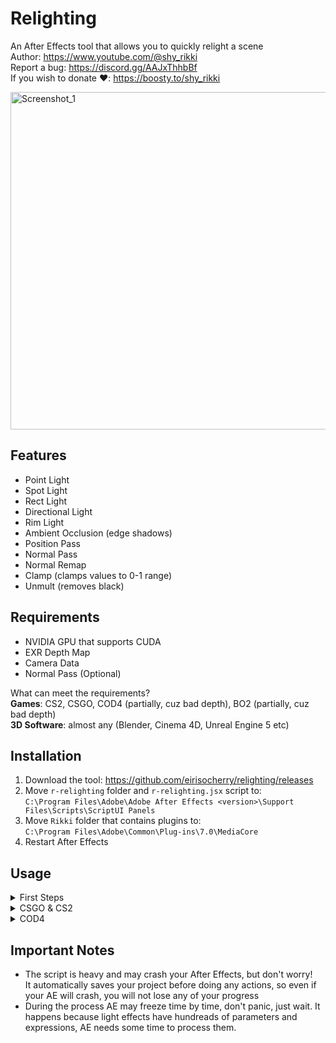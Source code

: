 # Relighting
An After Effects tool that allows you to quickly relight a scene  
Author: https://www.youtube.com/@shy_rikki  
Report a bug: https://discord.gg/AAJxThhbBf  
If you wish to donate ❤️: https://boosty.to/shy_rikki  

<img width="960" height="540" alt="Screenshot_1" src="https://github.com/user-attachments/assets/1341d857-e10f-43ac-ad97-b7234c545be3" />  

## Features
- Point Light
- Spot Light
- Rect Light
- Directional Light  
- Rim Light  
- Ambient Occlusion (edge shadows)  
- Position Pass  
- Normal Pass  
- Normal Remap  
- Clamp (clamps values to 0-1 range)  
- Unmult (removes black)  

## Requirements
- NVIDIA GPU that supports CUDA  
- EXR Depth Map  
- Camera Data  
- Normal Pass (Optional)  

What can meet the requirements?  
**Games**: CS2, CSGO, COD4 (partially, cuz bad depth), BO2 (partially, cuz bad depth)  
**3D Software**: almost any (Blender, Cinema 4D, Unreal Engine 5 etc)  

## Installation
1. Download the tool: https://github.com/eirisocherry/relighting/releases  
2. Move `r-relighting` folder and `r-relighting.jsx` script to:  
`C:\Program Files\Adobe\Adobe After Effects <version>\Support Files\Scripts\ScriptUI Panels`  
3. Move `Rikki` folder that contains plugins to:  
   `C:\Program Files\Adobe\Common\Plug-ins\7.0\MediaCore`  
4. Restart After Effects  

## Usage

<details>
<summary> First Steps </summary>
<br>

1. Launch After Effects, go to `Window`, scroll down and open the `r-relighting.jsx` script
<img width="641" height="840" alt="image" src="https://github.com/user-attachments/assets/d9c96967-3840-493e-860f-cee18a0d444b" />  

2. Set Rendering Engine to `Mercury GPU Acceleration (CUDA)`  
<img width="335" height="118" alt="image" src="https://github.com/user-attachments/assets/b4d03007-479e-466a-be39-2e66043c8519" />

3. Set project to `32 bit`
<img width="296" height="68" alt="image" src="https://github.com/user-attachments/assets/125d2801-12e4-48ed-be26-3540c6546c3e" />  
  
4. Set expressions engine to `JavaScript`  
<img width="497" height="94" alt="image" src="https://github.com/user-attachments/assets/113f8f1e-2245-4d46-9283-593e6517a340" />  
  
<br>
</details>

<details>
<summary> CSGO & CS2 </summary>
<br>

1. Record the required layers: game, exr depth, camera  
CSGO Tutorials: https://www.youtube.com/watch?v=PtdO_I-fBRo&list=PLiyMyFJsq2_VbQNn3nL4sYAXbaIQRQsZH  
EXR Depth Guide (10:49): https://youtu.be/NE5nAPHn_P4?list=PLiyMyFJsq2_VbQNn3nL4sYAXbaIQRQsZH&t=649  
CS2 Tutorials: https://github.com/eirisocherry/cs2-editing/wiki  
3. Import layers, camera data and setup an exr depth: https://www.youtube.com/watch?v=FWEqkaiXNM0  
4. Select a depth map and create a setup by pressing `[+]` button  

<img width="624" height="379" alt="image" src="https://github.com/user-attachments/assets/33a08da5-0bc1-4c15-8377-b5ffbe99de25" />  

4. Adjust `Depth Settings`:  
`Depth Black Is Near` whether a black color is near on your depth map or not: `unchecked`  
`Depth Far` the farthest depth point value: `25000` (the same value you set in `EXtractoR` effect)  

<img width="352" height="254" alt="Screenshot_5" src="https://github.com/user-attachments/assets/d0c7bbd9-0ee5-41a8-91ee-500354944968" />  
  
<img width="336" height="152" alt="Screenshot_4" src="https://github.com/user-attachments/assets/619dc92a-11f8-4010-b684-510ed7beab39" />  
  
5. a) Select `Depth Projection` depth layer and use `Project On Point` cursor to select where you want to project an object  
b) Select something from the dropdowm menu, ex: `Point Advanced`  
c) Press `Project` and wait a bit... Done!  
  
<img width="1284" height="611" alt="Screenshot_2" src="https://github.com/user-attachments/assets/3ad52698-e915-4db4-8b0c-57c14c66a5e5" />  
<img width="1261" height="524" alt="Screenshot_3" src="https://github.com/user-attachments/assets/a7206384-f213-4173-b5b8-50919014d5f8" />  

<br>
</details>



<details>
<summary> COD4 </summary>
<br>

1. Record the required layers  
Tutorial by Politoo: https://www.youtube.com/watch?v=VjyNZsYzVWg  
CODMVM: https://codmvm.com/  

<img width="552" height="326" alt="Screenshot_1" src="https://github.com/user-attachments/assets/8060be0e-6acc-4fc8-b1de-dc582c08892c" />  
  
```
mvm_output_directory "S:\Screens"      // output directory
mvm_avidemo_fps 0                      // disables default screen recording
mvm_streams_fps 125                    // fps to record layers in
mvm_streams_passes mvm_w mvm_wd mvm_wn // layers: game, depth, normal
mvm_streams_depthFormat 2              // depth format: 2 - rainbow (more precise)
mvm_export_format avi                  // output format must be set to avi, otherwise depth format will not work
mvm_streams_aeExport 1                 // export camera
mvm_streams_aeExport_sun 1             // export sun
```
2. Convert the layers using my `ftool-converter.bat`  
Download: https://github.com/eirisocherry/ftools/blob/main/ftool-converter.bat  
Guide: https://github.com/eirisocherry/ftools/tree/main  
3. a) Download: https://github.com/gmzorz/MVMAETools/blob/main/Support%20Files/Scripts/ScriptUI%20Panels/MVMTools.jsx  
b) Move `MVMTools.jsx` script to:  
`C:\Program Files\Adobe\Adobe After Effects <version>\Support Files\Scripts\ScriptUI Panels`  
c) Import the layers, camera data and convert a depth  
5. a) Rename Normal Map to `Normal Pass 1`  
b) Apply `Normal Remap` effect to the `Normal Pass 1` layer  
c) Copy the settings  
```
Input Is Normalized: `Checked`
X -> -X
Y -> -Z
Z -> -Y
Normalize Output: `Checked`
```  

<img width="1500" height="792" alt="Screenshot_7" src="https://github.com/user-attachments/assets/e9aef0bc-276e-45d0-8298-5df4402ea581" />  
  
5. Select a depth map and create a setup by pressing `[+]` button  
<img width="619" height="394" alt="Screenshot_8" src="https://github.com/user-attachments/assets/06709fe2-1a31-4250-b06d-f62e2d20a999" />  
  
6. Adjust `Depth Settings`:  
`Depth Black Is Near` whether a black color is near on your depth map or not: `unchecked`  
`Depth Far` the farthest depth point value: `4080`  
  
<img width="337" height="129" alt="image" src="https://github.com/user-attachments/assets/9f6993fd-d248-4986-8323-1dffca0aad65" />  
  
7. a) Select `Depth Projection` depth layer and use `Project On Point` cursor to select where you want to project an object  
b) Select something from the dropdowm menu, ex: `Point Advanced`  
c) Press `Project` and wait a bit... Done!  
  
<img width="1494" height="775" alt="image" src="https://github.com/user-attachments/assets/a2cea40f-fc40-4387-b86a-c2ce2fb6d22a" />  
  
<img width="1478" height="699" alt="image" src="https://github.com/user-attachments/assets/56f94c7e-5e44-4088-bacf-5b65f2ecdcf0" />  
  
<br>
</details>



## Important Notes
- The script is heavy and may crash your After Effects, but don't worry!  
It automatically saves your project before doing any actions, so even if your AE will crash, you will not lose any of your progress  
- During the process AE may freeze time by time, don't panic, just wait. It happens because light effects have hundreads of parameters and expressions, AE needs some time to process them.  
